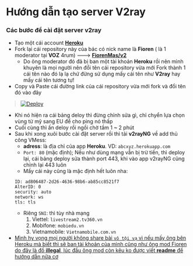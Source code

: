 # Hướng dẫn tạo server V2ray
### Các bước để cài đặt server v2ray
- Tạo một cái account [**Heroku**](https://www.heroku.com)
- Fork lại cái repository này của bác có nick name là **Fioren** ( là 1 moderator tại **VOZ** 4rum) ---> [**FiorenMas/v2**](https://github.com/FiorenMas/v2)
    - Do ông moderator đó đã bị ban một tài khoản **Heroku** rồi nên mình khuyên là mọi người nên đổi tên cái repository vừa mới Fork thành 1 cái tên nào đó lạ lạ chứ đừng sử dụng mấy cái tên như **V2ray** hay mấy cái tên tương tự!
- Copy và Paste cái đường link của cái repository vừa mới fork và đổi tên đó vào đây 
> [![Deploy](https://www.herokucdn.com/deploy/button.png)](https://dashboard.heroku.com/new?template=https://github.com/duyan719/hehehe)

- Khi nó hiện ra cái bảng deloy thì đừng chỉnh sửa gì, chỉ chyển lựa chọn vùng từ mỹ sang EU để cho ping nó thấp
- Cuối cùng thì ấn deloy rồi ngồi chờ tầm 1 ~ 2 phút
- Sau khi xong xuôi bước cài đặt server rồi thì tải **v2rayNG** về add thủ công VMess:
    - **adress**: là địa chỉ của app **Heroku**. VD: `abcxyz.herokuapp.com`
    - `Port: 80` (mặc định); Nếu như dùng mạng vẫn bị trừ tiền, thì deploy lại, cái bảng deploy sửa thành port 443, khi vào app v2rayNG cũng chỉnh lại 443 luôn
    - Mấy cái này cũng là mặc định hết luôn nha:
    ```
    ID: ad806487-2d26-4636-98b6-ab85cc8521f7
    AlterID: 0
    security: auto
    network: ws
    tls: tls  
    ```
    - Riêng `SNI`: thì tùy nhà mạng
        1. Viettel: `livestream2.tv360.vn`
        2. Mobifone: `mobiedu.vn`
        3. Vietnamobile: `Vietnamobile.com.vn`
 - <ins>Mình hy vọng mọi người không share bài `vô tội vạ` vì nếu mấy ông bên Heroku mà biết thì sẽ ban tài khoản của mình cũng như ông mod Fioren do đây là đồ **illegal**, lúc đầu ông mod còn kêu ko được viết **readme** để hướng dẫn nữa cơ</ins> 
  

